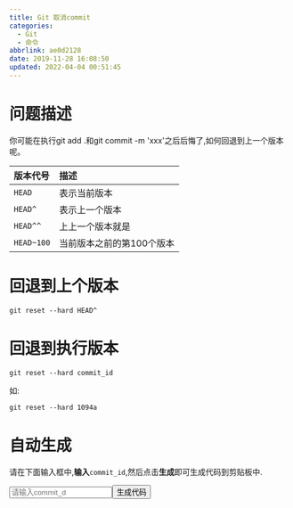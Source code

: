 ```yaml
---
title: Git 取消commit
categories: 
  - Git
  - 命令
abbrlink: ae0d2128
date: 2019-11-28 16:08:50
updated: 2022-04-04 00:51:45
---
```

# 问题描述
你可能在执行git add .和git commit -m 'xxx'之后后悔了,如何回退到上一个版本呢。

|版本代号|描述|
|:---|:---|
|`HEAD`|表示当前版本|
|`HEAD^`|表示上一个版本|
|`HEAD^^`|上上一个版本就是|
|`HEAD~100`|当前版本之前的第100个版本|


# 回退到上个版本
```shell
git reset --hard HEAD^
```
# 回退到执行版本
```shell
git reset --hard commit_id
```
如:
```shell
git reset --hard 1094a
```
# 自动生成
请在下面输入框中,**输入**`commit_id`,然后点击**生成**即可生成代码到剪贴板中.

<input type="text" id="commitId" placeholder="请输入commit_d"><button onclick="switchCommit(document.getElementById('commitId').value)">生成代码</button>
<script>
    function switchCommit(text) {
        var input = document.getElementById('commitId');
        var code = "git reset --head " + text;
        input.value = '';
        copy(code);
    }
    function copy(text) {
        var temp = document.createElement("textarea");
        temp.value = text;
        document.body.appendChild(temp);
        temp.select();
        // alert('打断,看效果');
        document.execCommand('copy');
        document.body.removeChild(temp);
        alert('已经复制如下代码到剪贴板:\n'+text);
    }
</script>
